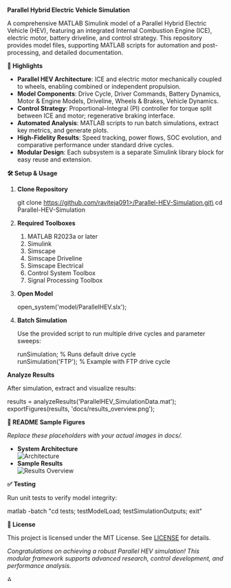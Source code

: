 ﻿
**Parallel Hybrid Electric Vehicle Simulation**

A comprehensive MATLAB Simulink model of a Parallel Hybrid Electric Vehicle (HEV), featuring an integrated Internal Combustion Engine (ICE), electric motor, battery driveline, and control strategy. This repository provides model files, supporting MATLAB scripts for automation and post-processing, and detailed documentation.

**🎯 Highlights**

- **Parallel HEV Architecture**: ICE and electric motor mechanically coupled to wheels, enabling combined or independent propulsion.
- **Model Components**: Drive Cycle, Driver Commands, Battery Dynamics, Motor & Engine Models, Driveline, Wheels & Brakes, Vehicle Dynamics.
- **Control Strategy**: Proportional–Integral (PI) controller for torque split between ICE and motor; regenerative braking interface.
- **Automated Analysis**: MATLAB scripts to run batch simulations, extract key metrics, and generate plots.
- **High-Fidelity Results**: Speed tracking, power flows, SOC evolution, and comparative performance under standard drive cycles.
- **Modular Design**: Each subsystem is a separate Simulink library block for easy reuse and extension.

**🛠️ Setup & Usage**

1. **Clone Repository**

   git clone https://github.com/raviteja091>/Parallel-HEV-Simulation.git\
   cd Parallel-HEV-Simulation

1. **Required Toolboxes**
   1. MATLAB R2023a or later
   1. Simulink
   1. Simscape
   1. Simscape Driveline
   1. Simscape Electrical
   1. Control System Toolbox
   1. Signal Processing Toolbox
1. **Open Model**

   open\_system('model/ParallelHEV.slx');

1. **Batch Simulation**

   Use the provided script to run multiple drive cycles and parameter sweeps:

   runSimulation;           % Runs default drive cycle\
   runSimulation('FTP');    % Example with FTP drive cycle

**Analyze Results**

   After simulation, extract and visualize results:

   results = analyzeResults('ParallelHEV\_SimulationData.mat');\
   exportFigures(results, 'docs/results\_overview.png');

**📖 README Sample Figures**

*Replace these placeholders with your actual images in docs/.*

- **System Architecture**\
  ![Architecture](docs/architecture.png)
- **Sample Results**\
  ![Results Overview](docs/Results)


**✅ Testing**

Run unit tests to verify model integrity:

matlab -batch "cd tests; testModelLoad; testSimulationOutputs; exit"

**📄 License**

This project is licensed under the MIT License. See [LICENSE](LICENSE) for details.

*Congratulations on achieving a robust Parallel HEV simulation! This modular framework supports advanced research, control development, and performance analysis.*

⁂
